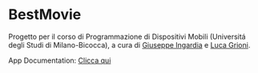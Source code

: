 # BestMovie
 Progetto per il corso di Programmazione di Dispositivi Mobili (Universitá degli Studi di Milano-Bicocca), a cura di [Giuseppe Ingardia](https://github.com/gingardia) e [Luca Grioni](https://github.com/lgrioni).

App Documentation: [Clicca qui](https://github.com/gingardia/BestMovie/blob/main/BestMovie%20Documentation.pdf)


